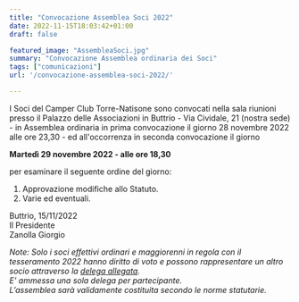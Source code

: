 ```yaml
---
title: "Convocazione Assemblea Soci 2022"
date: 2022-11-15T18:03:42+01:00
draft: false

featured_image: "AssembleaSoci.jpg"
summary: "Convocazione Assemblea ordinaria dei Soci"
tags: ["comunicazioni"]
url: '/convocazione-assemblea-soci-2022/'

---
```


I Soci del Camper Club Torre-Natisone sono convocati nella sala riunioni presso il Palazzo delle Associazioni in Buttrio - Via Cividale, 21 (nostra sede) -  in Assemblea ordinaria in prima convocazione il giorno 28 novembre 2022 alle ore 23,30 - ed all'occorrenza in seconda convocazione il giorno  

**Martedì  29 novembre 2022 - alle ore 18,30**  

per esaminare il seguente ordine del giorno:  
1. Approvazione modifiche allo Statuto.
2. Varie ed eventuali. 
 
Buttrio, 15/11/2022  
Il Presidente  
Zanolla Giorgio  

*Note: Solo i soci effettivi ordinari e maggiorenni in regola con il tesseramento 2022 hanno diritto di voto e possono rappresentare un altro socio attraverso la [delega allegata](Delega.pdf).*  
*E' ammessa una sola delega per partecipante.*  
*L’assemblea sarà validamente costituita secondo le norme statutarie.*

